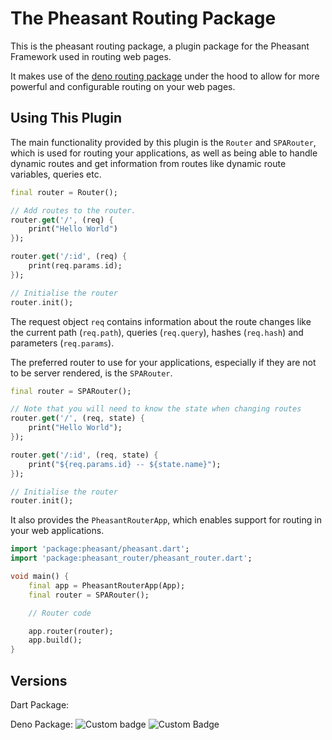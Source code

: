 # The Pheasant Routing Package
This is the pheasant routing package, a plugin package for the Pheasant Framework used in routing web pages.

It makes use of the [deno routing package](https://deno.land/x/phs_routing) under the hood to allow for more powerful and configurable routing on your web pages.

## Using This Plugin
The main functionality provided by this plugin is the `Router` and `SPARouter`, which is used for routing your applications, as well as being able to handle dynamic routes and get information from routes like dynamic route variables, queries etc.

```dart
final router = Router();

// Add routes to the router.
router.get('/', (req) {
    print("Hello World")
});

router.get('/:id', (req) {
    print(req.params.id);
});

// Initialise the router
router.init();
```

The request object `req` contains information about the route changes like the current path (`req.path`), queries (`req.query`), hashes (`req.hash`) and parameters (`req.params`).

The preferred router to use for your applications, especially if they are not to be server rendered, is the `SPARouter`.
```dart
final router = SPARouter();

// Note that you will need to know the state when changing routes
router.get('/', (req, state) {
    print("Hello World");
});

router.get('/:id', (req, state) {
    print("${req.params.id} -- ${state.name}");
});

// Initialise the router
router.init();
```

It also provides the `PheasantRouterApp`, which enables support for routing in your web applications. 
```dart
import 'package:pheasant/pheasant.dart';
import 'package:pheasant_router/pheasant_router.dart';

void main() {
    final app = PheasantRouterApp(App);
    final router = SPARouter();

    // Router code

    app.router(router);
    app.build();
}
```

## Versions
Dart Package: 

Deno Package: 
![Custom badge](https://shield.deno.dev/x/phs_routing)
![Custom Badge](https://badgen.net/https/nikechukwu.npkn.net/jsr-endpoint/pheasant/router/version?icon=https://jsr.io/logo.svg)